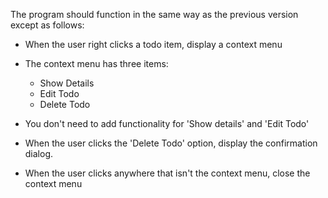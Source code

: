The program should function in the same way as the previous version
except as follows:

* When the user right clicks a todo item, display a context menu
* The context menu has three items:
  * Show Details
  * Edit Todo
  * Delete Todo

* You don't need to add functionality for 'Show details' and 'Edit Todo'
* When the user clicks the 'Delete Todo' option, display the confirmation
  dialog.
* When the user clicks anywhere that isn't the context menu, close the
  context menu

